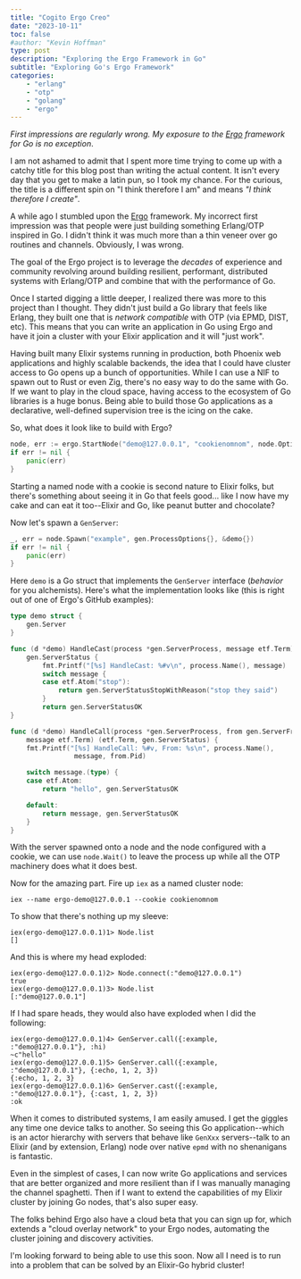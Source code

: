 ```yaml
---
title: "Cogito Ergo Creo"
date: "2023-10-11"
toc: false
#author: "Kevin Hoffman"
type: post
description: "Exploring the Ergo Framework in Go"
subtitle: "Exploring Go's Ergo Framework"
categories:     
    - "erlang"
    - "otp"
    - "golang"
    - "ergo" 
---
```


_First impressions are regularly wrong. My exposure to the [Ergo](https://cloud.ergo.services/) framework for Go is no exception_.

<!--more-->

I am not ashamed to admit that I spent more time trying to come up with a catchy title for this blog post than writing the actual content. It isn't every day that you get to make a latin pun, so I took my chance. For the curious, the title is a different spin on "I think therefore I am" and means _"I think therefore I create"_.

A while ago I stumbled upon the [Ergo](https://cloud.ergo.services/) framework. My incorrect first impression was that people were just building something Erlang/OTP inspired in Go. I didn't think it was much more than a thin veneer over go routines and channels. Obviously, I was wrong.

The goal of the Ergo project is to leverage the _decades_ of experience and community revolving around building resilient, performant, distributed systems with Erlang/OTP and combine that with the performance of Go.

Once I started digging a little deeper, I realized there was more to this project than I thought. They didn't just build a Go library that feels like Erlang, they built one that is _network compatible_ with OTP (via EPMD, DIST, etc). This means that you can write an application in Go using Ergo and have it join a cluster with your Elixir application and it will "just work".

Having built many Elixir systems running in production, both Phoenix web applications and highly scalable backends, the idea that I could have cluster access to Go opens up a bunch of opportunities. While I can use a NIF to spawn out to Rust or even Zig, there's no easy way to do the same with Go. If we want to play in the cloud space, having access to the ecosystem of Go libraries is a huge bonus. Being able to build those Go applications as a declarative, well-defined supervision tree is the icing on the cake.

So, what does it look like to build with Ergo?

```go
node, err := ergo.StartNode("demo@127.0.0.1", "cookienomnom", node.Options{})
if err != nil {
    panic(err)
}
```

Starting a named node with a cookie is second nature to Elixir folks, but there's something about seeing it in Go that feels good... like I now have my cake and can eat it too--Elixir and Go, like peanut butter and chocolate?

Now let's spawn a `GenServer`:

```go
_, err = node.Spawn("example", gen.ProcessOptions{}, &demo{})
if err != nil {
    panic(err)
}
```

Here `demo` is a Go struct that implements the `GenServer` interface (_behavior_ for you alchemists). Here's what the implementation looks like (this is right out of one of Ergo's GitHub examples):

```go
type demo struct {
	gen.Server
}

func (d *demo) HandleCast(process *gen.ServerProcess, message etf.Term) 
    gen.ServerStatus {
        fmt.Printf("[%s] HandleCast: %#v\n", process.Name(), message)
        switch message {
        case etf.Atom("stop"):
            return gen.ServerStatusStopWithReason("stop they said")
        }
        return gen.ServerStatusOK
}

func (d *demo) HandleCall(process *gen.ServerProcess, from gen.ServerFrom, 
    message etf.Term) (etf.Term, gen.ServerStatus) {
	fmt.Printf("[%s] HandleCall: %#v, From: %s\n", process.Name(), 
                message, from.Pid)

	switch message.(type) {
	case etf.Atom:
		return "hello", gen.ServerStatusOK

	default:
		return message, gen.ServerStatusOK
	}
}
```

With the server spawned onto a node and the node configured with a cookie, we can use `node.Wait()` to leave the process up while all the OTP machinery does what it does best.

Now for the amazing part. Fire up `iex` as a named cluster node:

```shell
iex --name ergo-demo@127.0.0.1 --cookie cookienomnom
```

To show that there's nothing up my sleeve:

```shell
iex(ergo-demo@127.0.0.1)1> Node.list
[]
```

And this is where my head exploded:

```shell
iex(ergo-demo@127.0.0.1)2> Node.connect(:"demo@127.0.0.1")
true
iex(ergo-demo@127.0.0.1)3> Node.list
[:"demo@127.0.0.1"]
```

If I had spare heads, they would also have exploded when I did the following:

```shell
iex(ergo-demo@127.0.0.1)4> GenServer.call({:example, :"demo@127.0.0.1"}, :hi)
~c"hello"
iex(ergo-demo@127.0.0.1)5> GenServer.call({:example, :"demo@127.0.0.1"}, {:echo, 1, 2, 3})
{:echo, 1, 2, 3}
iex(ergo-demo@127.0.0.1)6> GenServer.cast({:example, :"demo@127.0.0.1"}, {:cast, 1, 2, 3})
:ok
```

When it comes to distributed systems, I am easily amused. I get the giggles any time one device talks to another. So seeing this Go application--which is an actor hierarchy with servers that behave like `GenXxx` servers--talk to an Elixir (and by extension, Erlang) node over native `epmd` with no shenanigans is fantastic.

Even in the simplest of cases, I can now write Go applications and services that are better organized and more resilient than if I was manually managing the channel spaghetti. Then if I want to extend the capabilities of my Elixir cluster by joining Go nodes, that's also super easy.

The folks behind Ergo also have a cloud beta that you can sign up for, which extends a "cloud overlay network" to your Ergo nodes, automating the cluster joining and discovery activities.

I'm looking forward to being able to use this soon. Now all I need is to run into a problem that can be solved by an Elixir-Go hybrid cluster!